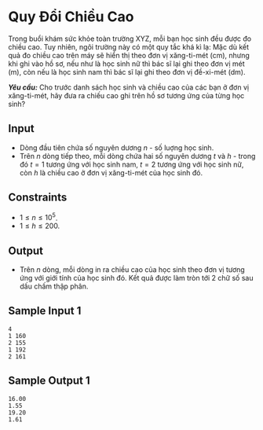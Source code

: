 # Quy Đổi Chiều Cao

Trong buổi khám sức khỏe toàn trường XYZ, mỗi bạn học sinh đều được đo chiều cao. Tuy nhiên, ngôi trường này có một quy tắc khá kì lạ: Mặc dù kết quả đo chiều cao trên máy sẽ hiển thị theo đơn vị xăng-ti-mét (cm), nhưng khi ghi vào hồ sơ, nếu như là học sinh nữ thì bác sĩ lại ghi theo đơn vị mét (m), còn nếu là học sinh nam thì bác sĩ lại ghi theo đơn vị đề-xi-mét (dm).

***Yêu cầu:*** Cho trước danh sách học sinh và chiều cao của các bạn ở đơn vị xăng-ti-mét, hãy đưa ra chiếu cao ghi trên hồ sơ tương ứng của từng học sinh?

## Input

- Dòng đầu tiên chứa số nguyên dương $n$ - số luợng học sinh.
- Trên $n$ dòng tiếp theo, mỗi dòng chứa hai số nguyên dương $t$ và $h$ - trong đó $t = 1$ tương ứng với học sinh nam, $t = 2$ tương ứng với học sinh nữ, còn $h$ là chiều cao ở đơn vị xăng-ti-mét của học sinh đó.

## Constraints

- $1 \le n \le 10^5$.
- $1 \le h \le 200$.

## Output

- Trên $n$ dòng, mỗi dòng in ra chiều cao của học sinh theo đơn vị tương ứng với giới tính của học sinh đó. Kết quả được làm tròn tới $2$ chữ số sau dấu chấm thập phân.

## Sample Input 1

```
4
1 160
2 155
1 192
2 161 
```

## Sample Output 1

```
16.00
1.55
19.20
1.61
```

